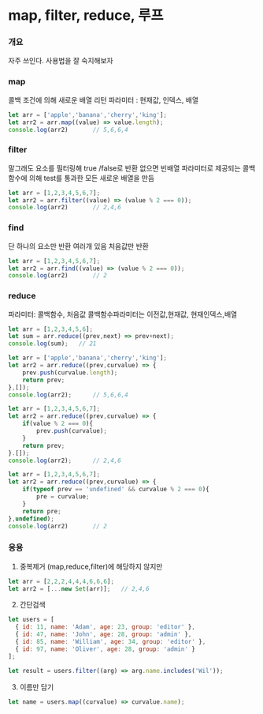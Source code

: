 # map, filter, reduce, 루프

### 개요

자주 쓰인다. 사용법을 잘 숙지해보자

### map

콜백 조건에 의해 새로운 배열 리턴
파라미터 : 현재값, 인덱스, 배열

```javascript
let arr = ['apple','banana','cherry','king'];
let arr2 = arr.map((value) => value.length);
console.log(arr2) 		// 5,6,6,4
```

### filter

말그래도 요소를 필터링해 true /false로 반환 없으면 빈배열
파라미터로 제공되는 콜백함수에 의해 test를 통과한 모든 새로운 배열을 만듬

```javascript
let arr = [1,2,3,4,5,6,7];
let arr2 = arr.filter((value) => (value % 2 === 0));
console.log(arr2) 		// 2,4,6
```

### find

단 하나의 요소만 반환 여러개 있음 처음값만 반환

```javascript
let arr = [1,2,3,4,5,6,7];
let arr2 = arr.find((value) => (value % 2 === 0));
console.log(arr2)		// 2
```

### reduce

파라미터: 콜백함수, 처음값
콜백함수파라미터는 이전값,현재값, 현재인덱스,배열

```javascript
let arr = [1,2,3,4,5,6];
let sum = arr.reduce((prev,next) => prev+next);
console.log(sum);	// 21

let arr = ['apple','banana','cherry','king'];
let arr2 = arr.reduce((prev,curvalue) => {
	prev.push(curvalue.length);
	return prev;
},[]);
console.log(arr2);		// 5,6,6,4

let arr = [1,2,3,4,5,6,7];
let arr2 = arr.reduce((prev,curvalue) => {
	if(value % 2 === 0){
		prev.push(curvalue);
	}
	return prev;
}.[]);
console.log(arr2);		// 2,4,6

let arr = [1,2,3,4,5,6,7];
let arr2 = arr.reduce((prev,curvalue) => {
	if(typeof prev == 'undefined' && curvalue % 2 === 0){
		pre = curvalue;
	}
	return pre;
},undefined);
console.log(arr2)		// 2
```
### 응용

1. 중복제거 (map,reduce,filter)에 해당하지 않지만

```javascript
let arr = [2,2,2,4,4,4,6,6,6];
let arr2 = [...new Set(arr)];	// 2,4,6
```

2. 간단검색

```javascript
let users = [
  { id: 11, name: 'Adam', age: 23, group: 'editor' },
  { id: 47, name: 'John', age: 28, group: 'admin' },
  { id: 85, name: 'William', age: 34, group: 'editor' },
  { id: 97, name: 'Oliver', age: 28, group: 'admin' }
];

let result = users.filter((arg) => arg.name.includes('Wil'));
```

3. 이름만 담기

```javascript
let name = users.map((curvalue) => curvalue.name);
```





